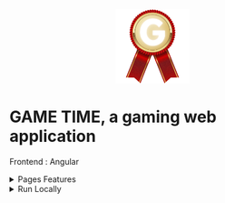 <div align="center">
<img height="130px" width="130px" src="./src/assets/images/logo.png">
</div>
  
# GAME TIME, a gaming web application

Frontend : Angular

<details>
  <summary>Pages Features</summary>

### Page

- Handle your account and learn how to play
- Choose to play to various games
- Earn medals while playing

### Motus

- Find a word
- Hint : first letter, red and yellow letter colors

### Drapeau

- Find a country
- Hint : flag, red and yellow letter colors

### Meli Melo

- Find a word
- Hint : not in order letters, red letter color

### Juste Prix

- Find a number
- Hint : green arrow if +, red arrow if -

### Calcul

- Find a number
- Hint : equation, green arrow if + and red arrow if -

</details>

<details>
  <summary>Run Locally</summary>

### Clone the project

```bash
  git clone https://github.com/Brice150/GAMETIME.git
```

### Install dependencies

```bash
  npm install
```

### Start the server

```bash
  ng serve -o
```

</details>
